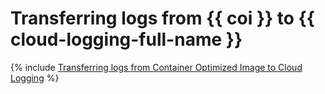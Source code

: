 # Transferring logs from {{ coi }} to {{ cloud-logging-full-name }}

{% include [Transferring logs from Container Optimized Image to Cloud Logging](../../_tutorials/coi-fluent-bit-logging.md) %}